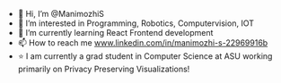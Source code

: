 - 👋 Hi, I’m @ManimozhiS
- 👀 I’m interested in Programming, Robotics, Computervision, IOT
- 🌱 I’m currently learning React Frontend development
- 📫 How to reach me www.linkedin.com/in/manimozhi-s-22969916b
- ⭐ I am currently a grad student in Computer Science at ASU working primarily on Privacy Preserving Visualizations!

<!---
ManimozhiS/ManimozhiS is a ✨ special ✨ repository because its `README.md` (this file) appears on your GitHub profile.
You can click the Preview link to take a look at your changes.
--->
